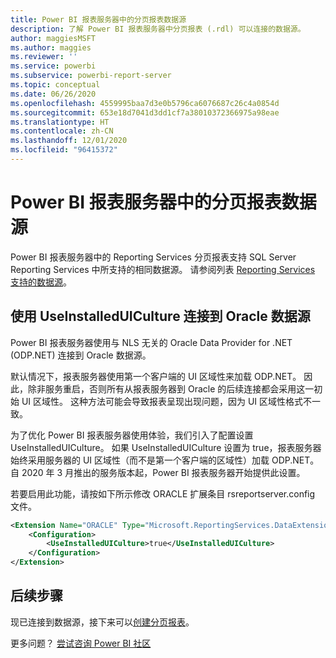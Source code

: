 ```yaml
---
title: Power BI 报表服务器中的分页报表数据源
description: 了解 Power BI 报表服务器中分页报表 (.rdl) 可以连接的数据源。
author: maggiesMSFT
ms.author: maggies
ms.reviewer: ''
ms.service: powerbi
ms.subservice: powerbi-report-server
ms.topic: conceptual
ms.date: 06/26/2020
ms.openlocfilehash: 4559995baa7d3e0b5796ca6076687c26c4a0854d
ms.sourcegitcommit: 653e18d7041d3dd1cf7a38010372366975a98eae
ms.translationtype: HT
ms.contentlocale: zh-CN
ms.lasthandoff: 12/01/2020
ms.locfileid: "96415372"
---
```

# <a name="paginated-report-data-sources--in-power-bi-report-server"></a>Power BI 报表服务器中的分页报表数据源
Power BI 报表服务器中的 Reporting Services 分页报表支持 SQL Server Reporting Services 中所支持的相同数据源。 请参阅列表 [Reporting Services 支持的数据源](/sql/reporting-services/report-data/data-sources-supported-by-reporting-services-ssrs)。

## <a name="connect-to-oracle-data-sources-with-useinstalleduiculture"></a>使用 UseInstalledUICulture 连接到 Oracle 数据源

Power BI 报表服务器使用与 NLS 无关的 Oracle Data Provider for .NET (ODP.NET) 连接到 Oracle 数据源。

默认情况下，报表服务器使用第一个客户端的 UI 区域性来加载 ODP.NET。  因此，除非服务重启，否则所有从报表服务器到 Oracle 的后续连接都会采用这一初始 UI 区域性。  这种方法可能会导致报表呈现出现问题，因为 UI 区域性格式不一致。

为了优化 Power BI 报表服务器使用体验，我们引入了配置设置 UseInstalledUICulture。 如果 UseInstalledUICulture 设置为 true，报表服务器始终采用服务器的 UI 区域性（而不是第一个客户端的区域性）加载 ODP.NET。
自 2020 年 3 月推出的服务版本起，Power BI 报表服务器开始提供此设置。

若要启用此功能，请按如下所示修改 ORACLE 扩展条目 rsreportserver.config 文件。
```xml
<Extension Name="ORACLE" Type="Microsoft.ReportingServices.DataExtensions.OracleClientConnectionWrapper,Microsoft.ReportingServices.DataExtensions">
    <Configuration>
        <UseInstalledUICulture>true</UseInstalledUICulture>
    </Configuration>
</Extension>
```

## <a name="next-steps"></a>后续步骤
现已连接到数据源，接下来可以[创建分页报表](quickstart-create-paginated-report.md)。  


更多问题？ [尝试咨询 Power BI 社区](https://community.powerbi.com/)